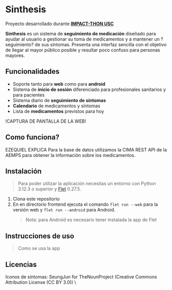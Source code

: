 # Sinthesis
Proyecto desarrollado durante **[IMPACT-THON USC](https://pasoinfousc.com/hackathon.html)**

**Sinthesis** es un sistema de **seguimiento de medicación** diseñado para ayudar al usuario a gestionar su toma de medicamentos y a mantener un ?seguimiento? de sus síntomas. 
Presenta una interfaz sencilla con el objetivo de llegar al mayor público posible y resultar poco confuso para personas mayores.

## Funcionalidades
+ Soporte tanto para **web** como para **android**
+ Sistema de **inicio de sesión** diferenciado para profesionales sanitarios y para pacientes
+ Sistema diario de **seguimiento de síntomas**
+ **Calendario** de medicamentos y síntomas
+ Lista de **medicamentos** previstos para hoy

!CAPTURA DE PANTALLA DE LA WEB!

## Como funciona?
EZEQUIEL EXPLICA
Para la base de datos utilizamos la CIMA REST API de la AEMPS para obtener la información sobre los medicamentos.

## Instalación
> Para poder utilizar la aplicación necesitas un entorno con Python 3.12.3 o superior y [Flet](https://flet.dev/) 0.27.5.
1. Clona este repositorio
2. En en directorio frontend ejecuta el comando `flet run --web` para la versión web y `flet run --android` para Android.
   > Nota: para Android es necesario tener instalada la app de Flet

## Instrucciones de uso
> Como se usa la app

## Licencias
Iconos de síntomas: SeungJun for TheNounProject (Creative Commons Attribution License (CC BY 3.0)) \

